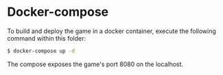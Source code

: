 # Docker-compose
 To build and deploy the game in a docker container, execute the following command within this folder:
 ``` sh
$ docker-compose up -d 
 ```
 
 The compose exposes the game's port 8080 on the localhost.